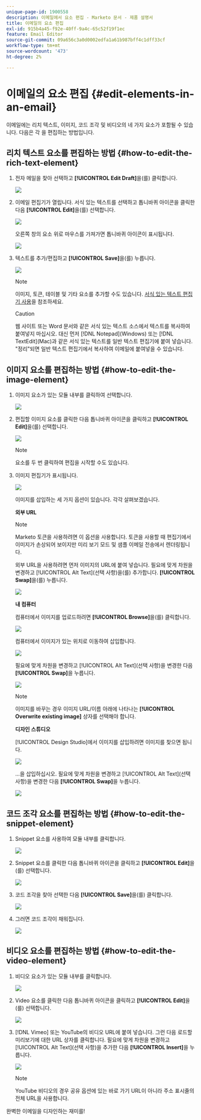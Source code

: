 ```yaml
---
unique-page-id: 1900558
description: 이메일에서 요소 편집 - Marketo 문서 - 제품 설명서
title: 이메일의 요소 편집
exl-id: 915b4a45-f92e-40ff-9a4c-65c52f19f1ec
feature: Email Editor
source-git-commit: 09a656c3a0d0002edfa1a61b987bff4c1dff33cf
workflow-type: tm+mt
source-wordcount: '473'
ht-degree: 2%

---
```


# 이메일의 요소 편집 {#edit-elements-in-an-email}

이메일에는 리치 텍스트, 이미지, 코드 조각 및 비디오의 네 가지 요소가 포함될 수 있습니다. 다음은 각 을 편집하는 방법입니다.

## 리치 텍스트 요소를 편집하는 방법 {#how-to-edit-the-rich-text-element}

1. 전자 메일을 찾아 선택하고 **[!UICONTROL Edit Draft]**&#x200B;을(를) 클릭합니다.

   ![](assets/one-edited.png)

1. 이메일 편집기가 열립니다. 서식 있는 텍스트를 선택하고 톱니바퀴 아이콘을 클릭한 다음 **[!UICONTROL Edit]**&#x200B;을(를) 선택합니다.

   ![](assets/two.png)

   오른쪽 창의 요소 위로 마우스를 가져가면 톱니바퀴 아이콘이 표시됩니다.

   ![](assets/three.png)

1. 텍스트를 추가/편집하고 **[!UICONTROL Save]**&#x200B;을(를) 누릅니다.

   ![](assets/four.png)

   >[!NOTE]
   >
   >이미지, 토큰, 테이블 및 기타 요소를 추가할 수도 있습니다. [서식 있는 텍스트 편집기 사용](/help/marketo/product-docs/email-marketing/general/understanding-the-email-editor/using-the-rich-text-editor.md)을 참조하세요.

   >[!CAUTION]
   >
   >웹 사이트 또는 Word 문서와 같은 서식 있는 텍스트 소스에서 텍스트를 복사하여 붙여넣지 마십시오. 대신 먼저 [!DNL Notepad]&#x200B;(Windows) 또는 [!DNL TextEdit]&#x200B;(Mac)과 같은 서식 있는 텍스트를 일반 텍스트 편집기에 붙여 넣습니다. &quot;정리&quot;되면 일반 텍스트 편집기에서 복사하여 이메일에 붙여넣을 수 있습니다.

## 이미지 요소를 편집하는 방법 {#how-to-edit-the-image-element}

1. 이미지 요소가 있는 모듈 내부를 클릭하여 선택합니다.

   ![](assets/five.png)

1. 편집할 이미지 요소를 클릭한 다음 톱니바퀴 아이콘을 클릭하고 **[!UICONTROL Edit]**&#x200B;을(를) 선택합니다.

   ![](assets/six.png)

   >[!NOTE]
   >
   >요소를 두 번 클릭하여 편집을 시작할 수도 있습니다.

1. 이미지 편집기가 표시됩니다.

   ![](assets/seven.png)

   이미지를 삽입하는 세 가지 옵션이 있습니다. 각각 살펴보겠습니다.

   **외부 URL**

   >[!NOTE]
   >
   >Marketo 토큰을 사용하려면 이 옵션을 사용합니다. 토큰을 사용할 때 편집기에서 이미지가 손상되어 보이지만 미리 보기 모드 및 샘플 이메일 전송에서 렌더링됩니다.

   외부 URL을 사용하려면 먼저 이미지의 URL에 붙여 넣습니다. 필요에 맞게 차원을 변경하고 [!UICONTROL Alt Text]&#x200B;(선택 사항)을(를) 추가합니다. **[!UICONTROL Swap]**&#x200B;을(를) 누릅니다.

   ![](assets/eight.png)

   **내 컴퓨터**

   컴퓨터에서 이미지를 업로드하려면 **[!UICONTROL Browse]**&#x200B;을(를) 클릭합니다.

   ![](assets/nine.png)

   컴퓨터에서 이미지가 있는 위치로 이동하여 삽입합니다.

   ![](assets/ten.png)

   필요에 맞게 차원을 변경하고 [!UICONTROL Alt Text]&#x200B;(선택 사항)을 변경한 다음 **[!UICONTROL Swap]**&#x200B;을 누릅니다.

   ![](assets/eleven.png)

   >[!NOTE]
   >
   >이미지를 바꾸는 경우 이미지 URL/이름 아래에 나타나는 **[!UICONTROL Overwrite existing image]** 상자를 선택해야 합니다.

   **디자인 스튜디오**

   [!UICONTROL Design Studio]에서 이미지를 삽입하려면 이미지를 찾으면 됩니다.

   ![](assets/twelve.png)

   ...을 삽입하십시오. 필요에 맞게 차원을 변경하고 [!UICONTROL Alt Text]&#x200B;(선택 사항)을 변경한 다음 **[!UICONTROL Swap]**&#x200B;을 누릅니다.

   ![](assets/thirteen.png)

## 코드 조각 요소를 편집하는 방법 {#how-to-edit-the-snippet-element}

1. Snippet 요소를 사용하여 모듈 내부를 클릭합니다.

   ![](assets/fourteen.png)

1. Snippet 요소를 클릭한 다음 톱니바퀴 아이콘을 클릭하고 **[!UICONTROL Edit]**&#x200B;을(를) 선택합니다.

   ![](assets/fifteen.png)

1. 코드 조각을 찾아 선택한 다음 **[!UICONTROL Save]**&#x200B;을(를) 클릭합니다.

   ![](assets/sixteen.png)

1. 그러면 코드 조각이 채워집니다.

   ![](assets/eighteen.png)

## 비디오 요소를 편집하는 방법 {#how-to-edit-the-video-element}

1. 비디오 요소가 있는 모듈 내부를 클릭합니다.

   ![](assets/nineteen.png)

1. Video 요소를 클릭한 다음 톱니바퀴 아이콘을 클릭하고 **[!UICONTROL Edit]**&#x200B;을(를) 선택합니다.

   ![](assets/twenty.png)

1. [!DNL Vimeo] 또는 YouTube의 비디오 URL에 붙여 넣습니다. 그런 다음 로드할 미리보기에 대한 URL 상자를 클릭합니다. 필요에 맞게 차원을 변경하고 [!UICONTROL Alt Text]&#x200B;(선택 사항)을 추가한 다음 **[!UICONTROL Insert]**&#x200B;을 누릅니다.

   ![](assets/twentyone.png)

   >[!NOTE]
   >
   >YouTube 비디오의 경우 공유 옵션에 있는 바로 가기 URL이 아니라 주소 표시줄의 전체 URL을 사용합니다.

완벽한 이메일을 디자인하는 재미를!
